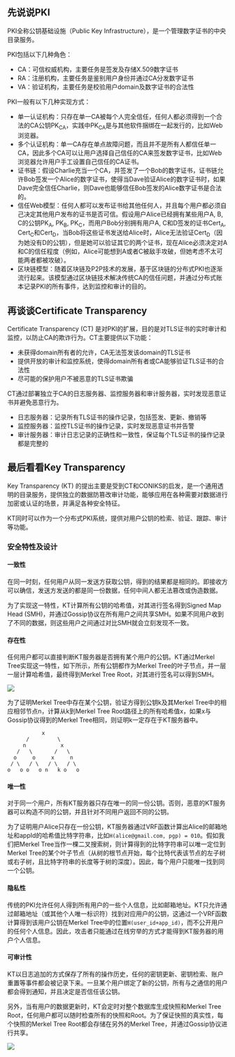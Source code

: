 ## 先说说PKI

PKI全称公钥基础设施（Public Key Infrastructure），是一个管理数字证书的中央目录服务。

PKI包括以下几种角色：

* CA：可信权威机构，主要任务是签发及存储X.509数字证书
* RA：注册机构，主要任务是鉴别用户身份并通过CA分发数字证书
* VA：验证机构，主要任务是校验用户domain及数字证书的合法性

PKI一般有以下几种实现方式：

* 单一认证机构：只存在单一CA被每个人完全信任，任何人都必须得到一个合法的CA公钥PK<sub>CA</sub>，实践中PK<sub>CA</sub>是与其他软件捆绑在一起发行的，比如Web浏览器。
* 多个认证机构：单一CA存在单点故障问题，而且并不是所有人都信任单一CA，因此多个CA可以让用户选择自己信任的CA来签发数字证书，比如Web浏览器允许用户手工设置自己信任的CA证书。
* 证书链：假设Charlie充当一个CA，并签发了一个Bob的数字证书，证书链允许Bob签发一个Alice的数字证书，使得当Dave验证Alice的数字证书时，如果Dave完全信任Charlie，则Dave也能够信任Bob签发的Alice数字证书是合法的。
* 信任Web模型：任何人都可以发布证书给其他任何人，并且每个用户都必须自己决定其他用户发布的证书是否可信。假设用户Alice已经拥有某些用户A, B, C的公钥PK<sub>A</sub>, PK<sub>B</sub>, PK<sub>C</sub>，而用户Bob分别拥有用户A, C和D签发的证书Cert<sub>A</sub>, Cert<sub>C</sub>和Cert<sub>D</sub>，当Bob将这些证书发送给Alice时，Alice无法验证Cert<sub>D</sub>（因为她没有D的公钥），但是她可以验证其它的两个证书，现在Alice必须决定对A和C的信任程度（例如，Alice可能想到A或者C被敌手攻破，但她考虑不太可能两者都被攻破）。
* 区块链模型：随着区块链及P2P技术的发展，基于区块链的分布式PKI也逐渐流行起来。该模型通过区块链技术解决传统CA的信任问题，并通过分布式账本记录PKI的所有事件，达到监控和审计的目的。

## 再谈谈Certificate Transparency

Certificate Transparency (CT) 是对PKI的扩展，目的是对TLS证书的实时审计和监控，以防止CA的欺诈行为。CT主要提供以下功能：

* 未获得domain所有者的允许，CA无法签发该domain的TLS证书
* 提供开放的审计和监控系统，使得domain所有者或CA能够验证TLS证书的合法性
* 尽可能的保护用户不被恶意的TLS证书欺骗

CT通过部署独立于CA的日志服务器、监控服务器和审计服务器，实时发现恶意证书并避免恶意行为。

* 日志服务器：记录所有TLS证书的操作记录，包括签发、更新、撤销等
* 监控服务器：监控TLS证书的操作记录，实时发现恶意证书并告警
* 审计服务器：审计日志记录的正确性和一致性，保证每个TLS证书的操作记录都是完整的

## 最后看看Key Transparency

Key Transparency (KT) 的提出主要是受到CT和CONIKS的启发，是一个通用透明的目录服务，提供独立的数据防篡改审计功能，能够应用在各种需要对数据进行加密或认证的场景，并满足各种安全特征。

KT同时可以作为一个分布式PKI系统，提供对用户公钥的检索、验证、跟踪、审计等功能。

### 安全特性及设计

#### 一致性

在同一时刻，任何用户从同一发送方获取公钥，得到的结果都是相同的。即接收方可以确信，发送方发送的都是同一份数据，任何中间人都无法篡改或伪造数据。

为了实现这一特性，KT计算所有公钥的哈希值，对其进行签名得到Signed Map Head (SMH)，并通过Gossip协议在所有用户之间共享SMH。如果不同用户收到了不同的数据，则这些用户之间通过对比SMH就会立刻发现不一致。

#### 存在性

任何用户都可以直接判断KT服务器是否拥有某个用户的公钥。KT通过Merkel Tree实现这一特性，如下所示，所有公钥都作为Merkel Tree的叶子节点，并一层一层计算哈希值，最终得到Merkel Tree Root，对其进行签名可以得到SMH。

![](https://github.com/google/keytransparency/raw/master/docs/images/Sd4HCvEtUSL.png)

为了证明Merkel Tree中存在某个公钥，验证方得到公钥k及其Merkel Tree中的相应相邻节点n，计算从k到Merkel Tree Root路径上的所有哈希值x，如果x与Gossip协议得到的Merkel Tree相同，则证明k一定存在于KT服务器中。

```
           x
      /         \
     n           x
   /   \       /   \
  o     o     x     n
 / \   / \   / \   / \
o   o o   o n   k o   o
```

#### 唯一性

对于同一个用户，所有KT服务器只存在唯一的同一份公钥。否则，恶意的KT服务器可以构造不同的公钥，并且针对不同用户返回不同的公钥。

为了证明用户Alice只存在一份公钥，KT服务器通过VRF函数计算出Alice的邮箱地址和appId的哈希值比特字符串，比如```H(alice@gmail.com, pgp) = 010```。假如我们把Merkel Tree当作一棵二叉搜索树，则计算得到的比特字符串可以唯一定位到Merkel Tree的某个叶子节点（从树的根节点开始，每个比特代表该节点的左子树或右子树，且比特字符串的长度等于树的深度）。因此，每个用户只能唯一找到同一个公钥。

#### 隐私性

传统的PKI允许任何人得到所有用户的一些个人信息，比如邮箱地址。KT只允许通过邮箱地址（或其他个人唯一标识符）找到对应用户的公钥，这通过一个VRF函数计算得到该用户公钥在Merkel Tree中的位置```H(user_id+app_id)```，而不公开用户的任何个人信息。因此，攻击者只能通过在线穷举的方式才能得到KT服务器的用户个人信息。

#### 可审计性

KT以日志追加的方式保存了所有的操作历史，任何的密钥更新、密钥检索、账户重置等事件都会被记录下来。一旦某个用户绑定了新的公钥，所有与之通信的用户都会得到通知，并且决定是否信任该公钥。

另外，当有用户的数据更新时，KT会定时对整个数据库生成快照和Merkel Tree Root，任何用户都可以随时检查所有的快照和Root。为了保证快照的真实性，每个快照的Merkel Tree Root都会存储在另外的Merkel Tree，并通过Gossip协议进行共享。

![](https://github.com/google/keytransparency/raw/master/docs/images/SL84rktNJb4.png)

